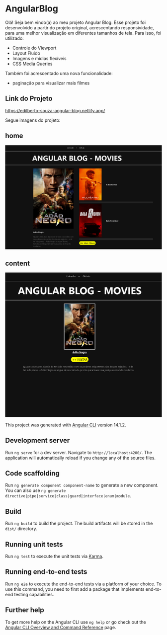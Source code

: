 # AngularBlog
Olá! Seja bem vindo(a) ao meu projeto Angular Blog. Esse projeto foi desenvolvido a partir do projeto original, acrescentando responsividade, para uma melhor visualização em diferentes tamanhos de tela. Para isso, foi utilizado:
* Controle do Viewport
* Layout Fluido
* Imagens e mídias flexíveis
* CSS Media Queries

Também foi acrescentado uma nova funcionalidade: 
* paginação para visualizar mais filmes

## Link do Projeto
https://edilberto-souza-angular-blog.netlify.app/

Segue imagens do projeto:

## home
![home](/.ideas/Produzido1.PNG)

## content
![content](/.ideas/Produzido2.PNG)

This project was generated with [Angular CLI](https://github.com/angular/angular-cli) version 14.1.2.

## Development server
Run `ng serve` for a dev server. Navigate to `http://localhost:4200/`. The application will automatically reload if you change any of the source files.

## Code scaffolding
Run `ng generate component component-name` to generate a new component. You can also use `ng generate directive|pipe|service|class|guard|interface|enum|module`.

## Build
Run `ng build` to build the project. The build artifacts will be stored in the `dist/` directory.

## Running unit tests
Run `ng test` to execute the unit tests via [Karma](https://karma-runner.github.io).

## Running end-to-end tests
Run `ng e2e` to execute the end-to-end tests via a platform of your choice. To use this command, you need to first add a package that implements end-to-end testing capabilities.

## Further help
To get more help on the Angular CLI use `ng help` or go check out the [Angular CLI Overview and Command Reference](https://angular.io/cli) page.
